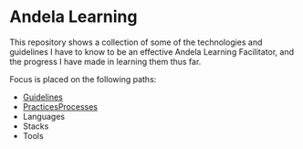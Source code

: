 # Andela Learning

This repository shows a collection of some of the technologies and guidelines I have to know to be an effective Andela Learning Facilitator, and the progress I have made in learning them thus far.

Focus is placed on the following paths:
* [Guidelines](/Guidelines)
* [PracticesProcesses](/Practices-and-Processes)
* Languages
* Stacks
* Tools
